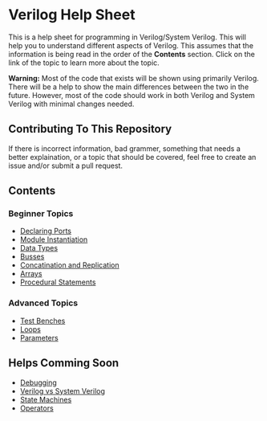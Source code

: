 # Verilog Help Sheet
This is a help sheet for programming in Verilog/System Verilog. This will help you to understand different aspects of Verilog. This assumes that the information is being read in the order of the **Contents** section. Click on the link of the topic to learn more about the topic.

**Warning:** Most of the code that exists will be shown using primarily Verilog. There will be a help to show the main differences between the two in the future. However, most of the code should work in both Verilog and System Verilog with minimal changes needed.

## Contributing To This Repository
If there is incorrect information, bad grammer, something that needs a better explaination, or a topic that should be covered, feel free to create an issue and/or submit a pull request. 

## Contents
### Beginner Topics
- [Declaring Ports](https://github.com/Amulek1416/verilog-help-sheet/blob/main/declaring_ports.md)
- [Module Instantiation](https://github.com/Amulek1416/verilog-help-sheet/blob/main/module_instantiation.md)
- [Data Types](https://github.com/Amulek1416/verilog-help-sheet/blob/main/data_types.md)
- [Busses](https://github.com/Amulek1416/verilog-help-sheet/blob/main/busses.md)
- [Concatination and Replication](https://github.com/Amulek1416/verilog-help-sheet/blob/main/concatination_and_replication.md)
- [Arrays](https://github.com/Amulek1416/verilog-help-sheet/blob/main/array_of_busses.md)
- [Procedural Statements](https://github.com/Amulek1416/verilog-help-sheet/blob/main/procedural_blocks_verilog.md)
### Advanced Topics 
- [Test Benches](https://github.com/Amulek1416/verilog-help-sheet/blob/main/testbenches.md)
- [Loops](https://github.com/Amulek1416/verilog-help-sheet/blob/main/loops.md)
- [Parameters](https://github.com/Amulek1416/verilog-help-sheet/blob/main/parameters.md)

## Helps Comming Soon
- [Debugging](https://github.com/Amulek1416/verilog-help-sheet/blob/main/debugging.md)
- [Verilog vs System Verilog](https://github.com/Amulek1416/verilog-help-sheet/blob/main/verilog_vs_system_verilog.md)
- [State Machines](https://github.com/Amulek1416/verilog-help-sheet/blob/main/state_machines.md)
- [Operators](https://github.com/Amulek1416/verilog-help-sheet/blob/main/operators.md)
